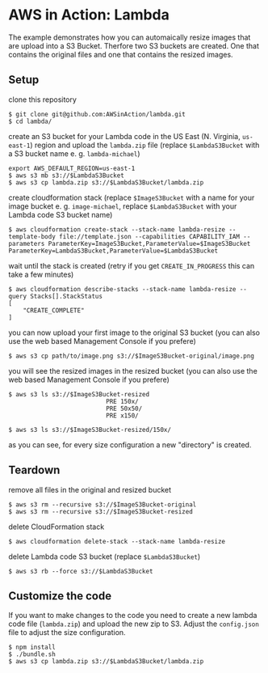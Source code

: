 # AWS in Action: Lambda

The example demonstrates how you can automaically resize images that are upload into a S3 Bucket. Therfore two S3 buckets are created. One that contains the original files and one that contains the resized images.

## Setup

clone this repository

```
$ git clone git@github.com:AWSinAction/lambda.git
$ cd lambda/
```

create an S3 bucket for your Lambda code in the US East (N. Virginia, `us-east-1`) region and upload the `lambda.zip` file (replace `$LambdaS3Bucket` with a S3 bucket name e. g. `lambda-michael`)

```
export AWS_DEFAULT_REGION=us-east-1
$ aws s3 mb s3://$LambdaS3Bucket
$ aws s3 cp lambda.zip s3://$LambdaS3Bucket/lambda.zip
```

create cloudformation stack (replace `$ImageS3Bucket` with a name for your image bucket e. g. `image-michael`, replace `$LambdaS3Bucket` with your Lambda code S3 bucket name)

```
$ aws cloudformation create-stack --stack-name lambda-resize --template-body file://template.json --capabilities CAPABILITY_IAM --parameters ParameterKey=ImageS3Bucket,ParameterValue=$ImageS3Bucket ParameterKey=LambdaS3Bucket,ParameterValue=$LambdaS3Bucket
```

wait until the stack is created (retry if you get `CREATE_IN_PROGRESS` this can take a few minutes)

```
$ aws cloudformation describe-stacks --stack-name lambda-resize --query Stacks[].StackStatus
[
    "CREATE_COMPLETE"
]
```

you can now upload your first image to the original S3 bucket (you can also use the web based Management Console if you prefere)

```
$ aws s3 cp path/to/image.png s3://$ImageS3Bucket-original/image.png
```

you will see the resized images in the resized bucket  (you can also use the web based Management Console if you prefere)

```
$ aws s3 ls s3://$ImageS3Bucket-resized
                           PRE 150x/
                           PRE 50x50/
                           PRE x150/
                           
$ aws s3 ls s3://$ImageS3Bucket-resized/150x/                           
```

as you can see, for every size configuration a new "directory" is created.

## Teardown

remove all files in the original and resized bucket

```
$ aws s3 rm --recursive s3://$ImageS3Bucket-original
$ aws s3 rm --recursive s3://$ImageS3Bucket-resized
```

delete CloudFormation stack

```
$ aws cloudformation delete-stack --stack-name lambda-resize
```

delete Lambda code S3 bucket (replace `$LambdaS3Bucket`)

```
$ aws s3 rb --force s3://$LambdaS3Bucket
```

## Customize the code

If you want to make changes to the code you need to create a new lambda code file (`lambda.zip`) and upload the new zip to S3. Adjust the `config.json` file to adjust the size configuration.

```
$ npm install
$ ./bundle.sh
$ aws s3 cp lambda.zip s3://$LambdaS3Bucket/lambda.zip
```
